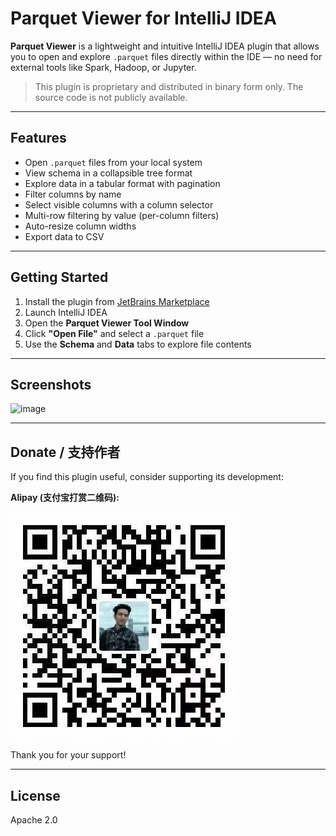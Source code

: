 # Parquet Viewer for IntelliJ IDEA

**Parquet Viewer** is a lightweight and intuitive IntelliJ IDEA plugin that allows you to open and explore `.parquet` files directly within the IDE — no need for external tools like Spark, Hadoop, or Jupyter.

> This plugin is proprietary and distributed in binary form only. The source code is not publicly available.

---

## Features

- Open `.parquet` files from your local system
- View schema in a collapsible tree format
- Explore data in a tabular format with pagination
- Filter columns by name
- Select visible columns with a column selector
- Multi-row filtering by value (per-column filters)
- Auto-resize column widths
- Export data to CSV

---

## Getting Started

1. Install the plugin from [JetBrains Marketplace](https://plugins.jetbrains.com/plugin/7306-parquet-viewer)
2. Launch IntelliJ IDEA
3. Open the **Parquet Viewer Tool Window**
4. Click **"Open File"** and select a `.parquet` file
5. Use the **Schema** and **Data** tabs to explore file contents

---

## Screenshots

![image](https://github.com/user-attachments/assets/beed502e-4a0d-4c63-9f5b-ba0ef14d9b87)


---

## Donate / 支持作者

If you find this plugin useful, consider supporting its development:

**Alipay (支付宝打赏二维码):**

![Alipay QR](https://raw.githubusercontent.com/rainism0329/springclouddemo/master/1341746696680_.pic.jpg)

Thank you for your support!

---

## License

Apache 2.0
